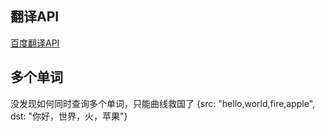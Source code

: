 ## 翻译API
[百度翻译API](https://fanyi-api.baidu.com/api/trans/product/apidoc)

## 多个单词
没发现如何同时查询多个单词，只能曲线救国了
{src: "hello,world,fire,apple", dst: "你好，世界，火，苹果"}